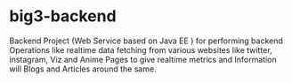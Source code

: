 # big3-backend
Backend Project (Web Service based on Java EE ) for performing backend Operations like realtime data fetching from various websites like twitter, instagram, Viz and Anime Pages to give realtime metrics and Information will Blogs and Articles around the same.
